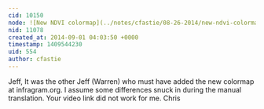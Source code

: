 ```yaml
---
cid: 10150
node: ![New NDVI colormap](../notes/cfastie/08-26-2014/new-ndvi-colormap)
nid: 11078
created_at: 2014-09-01 04:03:50 +0000
timestamp: 1409544230
uid: 554
author: cfastie
---
```


Jeff,
It was the other Jeff (Warren) who must have added the new colormap at infragram.org. I assume some differences snuck in during the manual translation. 
Your video link did not work for me.
Chris